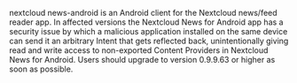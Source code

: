 nextcloud news-android is an Android client for the Nextcloud news/feed reader app. In affected versions the Nextcloud News for Android app has a security issue by which a malicious application installed on the same device can send it an arbitrary Intent that gets reflected back, unintentionally giving read and write access to non-exported Content Providers in Nextcloud News for Android. Users should upgrade to version 0.9.9.63 or higher as soon as possible.